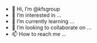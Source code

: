 - 👋 Hi, I’m @kfsgroup
- 👀 I’m interested in ...
- 🌱 I’m currently learning ...
- 💞️ I’m looking to collaborate on ...
- 📫 How to reach me ...

<!---
kfsgroup/kfsgroup is a ✨ special ✨ repository because its `README.md` (this file) appears on your GitHub profile.
You can click the Preview link to take a look at your changes.
--->
